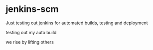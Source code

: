 # jenkins-scm

Just testing out jenkins for automated builds, testing and deployment

testing out my auto build

we rise by lifting others